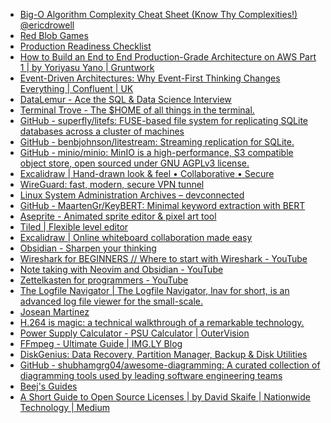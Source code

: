 - [Big-O Algorithm Complexity Cheat Sheet (Know Thy Complexities!) @ericdrowell](https://www.bigocheatsheet.com) <!-- TAGS: algorithms -->
- [Red Blob Games](https://www.redblobgames.com) <!-- TAGS: algorithms,games,math -->
- [Production Readiness Checklist](https://www-proxy.gruntwork.io/devops-checklist) <!-- TAGS: aws,devops -->
- [How to Build an End to End Production-Grade Architecture on AWS Part 1 | by Yoriyasu Yano | Gruntwork](https://blog.gruntwork.io/how-to-build-an-end-to-end-production-grade-architecture-on-aws-part-1-eae8eeb41fec) <!-- TAGS: architecture,aws -->
- [Event-Driven Architectures: Why Event-First Thinking Changes Everything | Confluent | UK](https://www.confluent.io/en-gb/blog/journey-to-event-driven-part-1-why-event-first-thinking-changes-everything) <!-- TAGS: event-driven -->
- [DataLemur - Ace the SQL & Data Science Interview](https://datalemur.com) <!-- TAGS: sql -->
- [Terminal Trove - The $HOME of all things in the terminal.](https://terminaltrove.com) <!-- TAGS: cli,terminal -->
- [GitHub - superfly/litefs: FUSE-based file system for replicating SQLite databases across a cluster of machines](https://github.com/superfly/litefs) <!-- TAGS: sqlite -->
- [GitHub - benbjohnson/litestream: Streaming replication for SQLite.](https://github.com/benbjohnson/litestream) <!-- TAGS: sqlite -->
- [GitHub - minio/minio: MinIO is a high-performance, S3 compatible object store, open sourced under GNU AGPLv3 license.](https://github.com/minio/minio) <!-- TAGS: object-storage,s3 -->
- [Excalidraw | Hand-drawn look & feel • Collaborative • Secure](https://excalidraw.com) <!-- TAGS: diagram,whiteboard -->
- [WireGuard: fast, modern, secure VPN tunnel](https://www.wireguard.com) <!-- TAGS: vpn -->
- [Linux System Administration Archives – devconnected](https://devconnected.com/category/linux-administration) <!-- TAGS: devops,linux -->
- [GitHub - MaartenGr/KeyBERT: Minimal keyword extraction with BERT](https://github.com/MaartenGr/KeyBERT) <!-- TAGS: keyword,tag -->
- [Aseprite - Animated sprite editor & pixel art tool](https://www.aseprite.org) <!-- TAGS: game -->
- [Tiled | Flexible level editor](https://www.mapeditor.org) <!-- TAGS: game -->
- [Excalidraw | Online whiteboard collaboration made easy](https://plus.excalidraw.com) <!-- TAGS: documentation -->
- [Obsidian - Sharpen your thinking](https://obsidian.md) <!-- TAGS: notes -->
- [Wireshark for BEGINNERS // Where to start with Wireshark - YouTube](https://www.youtube.com/watch?v=OU-A2EmVrKQ&list=PLW8bTPfXNGdC5Co0VnBK1yVzAwSSphzpJ) <!-- TAGS: chris greer,free wireshark course,free wireshark training,getting started with wireshark,how to use wireshark,intro to wireshark,introduction to wireshark,network analysis,network analysis with wireshark,network security,network troubleshooting,tcp/ip analysis,wireshark,wireshark basics,wireshark class,wireshark course,wireshark for beginners,wireshark masterclass,wireshark tips,wireshark training,wireshark tutorial,wireshark tutorial 2021,youtube -->
- [Note taking with Neovim and Obsidian - YouTube](https://www.youtube.com/watch?v=1Lmyh0YRH-w) <!-- TAGS:  camera phone, free, sharing, upload, video phone,video -->
- [Zettelkasten for programmers - YouTube](https://www.youtube.com/watch?v=z9IgFRAVV9w) <!-- TAGS:  camera phone, free, sharing, upload, video phone,video -->
- [The Logfile Navigator | The Logfile Navigator, lnav for short, is an advanced log file viewer for the small-scale.](https://lnav.org) <!-- TAGS: logs -->
- [Josean Martinez](https://www.josean.com)
- [H.264 is magic: a technical walkthrough of a remarkable technology.](https://sidbala.com/h-264-is-magic)
- [Power Supply Calculator - PSU Calculator | OuterVision](https://outervision.com/power-supply-calculator)
- [FFmpeg - Ultimate Guide | IMG.LY Blog](https://img.ly/blog/ultimate-guide-to-ffmpeg)
- [DiskGenius: Data Recovery, Partition Manager, Backup & Disk Utilities](https://www.diskgenius.com) <!-- TAGS:  backup software, diskgenius, partition manager,data recovery software -->
- [GitHub - shubhamgrg04/awesome-diagramming: A curated collection of diagramming tools used by leading software engineering teams](https://github.com/shubhamgrg04/awesome-diagramming)
- [Beej's Guides](https://beej.us/guide)
- [A Short Guide to Open Source Licenses | by David Skaife | Nationwide Technology | Medium](https://medium.com/nationwide-technology/a-short-guide-to-open-source-licenses-cf5b1c329edd)
